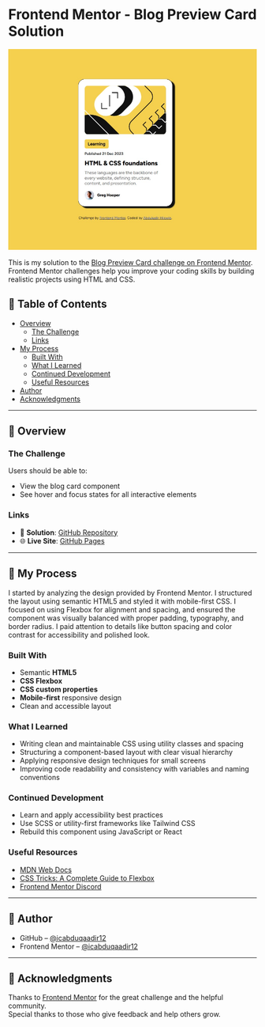 # Frontend Mentor - Blog Preview Card Solution

![Design preview for the Blog Preview Card coding challenge](./preview.jpg)

This is my solution to the [Blog Preview Card challenge on Frontend Mentor](https://www.frontendmentor.io/challenges/blog-preview-card-ckPaj01IcS). Frontend Mentor challenges help you improve your coding skills by building realistic projects using HTML and CSS.

## 📑 Table of Contents

- [Overview](#overview)
  - [The Challenge](#the-challenge)
  - [Links](#links)
- [My Process](#my-process)
  - [Built With](#built-with)
  - [What I Learned](#what-i-learned)
  - [Continued Development](#continued-development)
  - [Useful Resources](#useful-resources)
- [Author](#author)
- [Acknowledgments](#acknowledgments)

---

## 📌 Overview

### The Challenge

Users should be able to:
- View the blog card component
- See hover and focus states for all interactive elements


### Links

- 🔗 **Solution**: [GitHub Repository](https://github.com/icabduqaadir12/blog-preview-card)
- 🌐 **Live Site**: [GitHub Pages](https://icabduqaadir12.github.io/blog-preview-card/)

---

## 🚧 My Process

I started by analyzing the design provided by Frontend Mentor. I structured the layout using semantic HTML5 and styled it with mobile-first CSS. I focused on using Flexbox for alignment and spacing, and ensured the component was visually balanced with proper padding, typography, and border radius. I paid attention to details like button spacing and color contrast for accessibility and polished look.

### Built With

- Semantic **HTML5**
- **CSS Flexbox**
- **CSS custom properties**
- **Mobile-first** responsive design
- Clean and accessible layout

### What I Learned

- Writing clean and maintainable CSS using utility classes and spacing
- Structuring a component-based layout with clear visual hierarchy
- Applying responsive design techniques for small screens
- Improving code readability and consistency with variables and naming conventions

### Continued Development

- Learn and apply accessibility best practices
- Use SCSS or utility-first frameworks like Tailwind CSS
- Rebuild this component using JavaScript or React

### Useful Resources

- [MDN Web Docs](https://developer.mozilla.org/)
- [CSS Tricks: A Complete Guide to Flexbox](https://css-tricks.com/snippets/css/a-guide-to-flexbox/)
- [Frontend Mentor Discord](https://discord.gg/frontendmentor)

---

## 👤 Author

- GitHub – [@icabduqaadir12](https://github.com/icabduqaadir12)
- Frontend Mentor – [@icabduqaadir12](https://www.frontendmentor.io/profile/icabduqaadir12)

---

## 🙌 Acknowledgments

Thanks to [Frontend Mentor](https://www.frontendmentor.io) for the great challenge and the helpful community.  
Special thanks to those who give feedback and help others grow.
